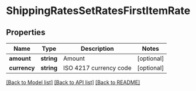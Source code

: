 # ShippingRatesSetRatesFirstItemRate

## Properties
Name | Type | Description | Notes
------------ | ------------- | ------------- | -------------
**amount** | **string** | Amount | [optional] 
**currency** | **string** | ISO 4217 currency code | [optional] 

[[Back to Model list]](../README.md#documentation-for-models) [[Back to API list]](../README.md#documentation-for-api-endpoints) [[Back to README]](../README.md)


